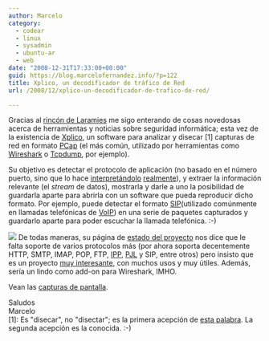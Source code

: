 ```yaml
---
author: Marcelo
category:
  - codear
  - linux
  - sysadmin
  - ubuntu-ar
  - web
date: "2008-12-31T17:33:00+00:00"
guid: https://blog.marcelofernandez.info/?p=122
title: Xplico, un decodificador de tráfico de Red
url: /2008/12/xplico-un-decodificador-de-trafico-de-red/

---
```

Gracias al [rincón de Laramies](http://laramies.blogspot.com/) me sigo enterando de cosas novedosas acerca de herramientas y noticias sobre seguridad informática; esta vez de la existencia de [Xplico](http://www.xplico.org/), un software para analizar y disecar \[1\] capturas de red en formato [PCap](http://wiki.wireshark.org/Development/LibpcapFileFormat) (el más común, utilizado por herramientas como [Wireshark](http://www.wireshark.org/) o [Tcpdump](http://www.tcpdump.org/), por ejemplo).

Su objetivo es detectar el protocolo de aplicación (no basado en el número puerto, sino que lo hace [interpretándolo](http://taosecurity.blogspot.com/2006/09/port-independent-protocol.html) [realmente](http://spid.wiki.sourceforge.net/)), y extraer la información relevante (el _stream_ de datos), mostrarla y darle a uno la posibilidad de guardarla aparte para abrirla con un software que pueda reproducir dicho formato. Por ejemplo, puede detectar el formato [SIP](http://es.wikipedia.org/wiki/Session_Initiation_Protocol)(utilizado comúnmente en llamadas telefónicas de [VoIP](http://es.wikipedia.org/wiki/Voz_sobre_IP)) en una serie de paquetes capturados y guardarlo aparte para poder escuchar la llamada telefónica. :-)

[![](http://4.bp.blogspot.com/_nDZ247g0qSM/SVutc5UDtzI/AAAAAAAAB1Y/04uyU1jyaB0/s400/voip_sip.png)](http://4.bp.blogspot.com/_nDZ247g0qSM/SVutc5UDtzI/AAAAAAAAB1Y/04uyU1jyaB0/s1600-h/voip_sip.png) De todas maneras, su página de [estado del proyecto](http://www.xplico.org/status) nos dice que le falta soporte de varios protocolos más (por ahora soporta decentemente HTTP, SMTP, IMAP, POP, FTP, [IPP](http://es.wikipedia.org/wiki/Protocolo_de_Impresi%C3%B3n_en_Internet), [PJL](http://en.wikipedia.org/wiki/Printer_Job_Language) y SIP, entre otros) pero insisto que es un proyecto [muy interesante](http://www.xplico.org/roadmap), con muchos usos y muy útiles. Además, sería un lindo como add-on para Wireshark, IMHO.

Vean las [capturas de pantalla](http://www.xplico.org/screenshot).

Saludos  
Marcelo  
\[1\]: Es "disecar", no "disectar"; es la primera acepción de [esta palabra](http://buscon.rae.es/draeI/SrvltConsulta?TIPO_BUS=3&LEMA=disecar). La segunda acepción es la conocida. :-)
